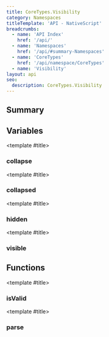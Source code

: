 ```yaml
---
title: CoreTypes.Visibility
category: Namespaces
titleTemplate: 'API - NativeScript'
breadcrumbs:
  - name: 'API Index'
    href: '/api/'
  - name: 'Namespaces'
    href: '/api/#summary-Namespaces'
  - name: 'CoreTypes'
    href: '/api/namespace/CoreTypes'
  - name: 'Visibility'
layout: api
seo:
  description: CoreTypes.Visibility
---
```


<!-- This page is auto generated, do not edit manually. -->
<!-- Run "yarn generate:api-docs" to regenerate -->

<script setup lang="ts">
  import { provide } from "vue";
  import API_DATA from "./CoreTypes-Visibility.data.json";
  
  provide('API_DATA', API_DATA);
</script>

<APIRefHierarchy v-once />

## <Heading ignore>Summary</Heading>

<APIRefSummary v-once />

## Variables

<div class="isConst">

<APIRef for="4921" v-once>

<template #title>

### collapse

</template>

</APIRef>

</div>

<div class="isConst">

<APIRef for="4922" v-once>

<template #title>

### collapsed

</template>

</APIRef>

</div>

<div class="isConst">

<APIRef for="4923" v-once>

<template #title>

### hidden

</template>

</APIRef>

</div>

<div class="isConst">

<APIRef for="4920" v-once>

<template #title>

### visible

</template>

</APIRef>

</div>

## Functions

<div class="">

<APIRef for="4924" v-once>

<template #title>

### isValid

</template>

</APIRef>

</div>

<div class="">

<APIRef for="4927" v-once>

<template #title>

### parse

</template>

</APIRef>

</div>
